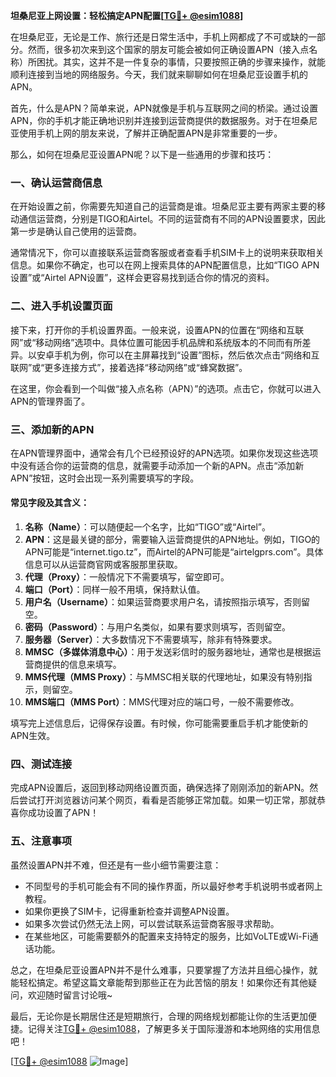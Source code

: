 **坦桑尼亚上网设置：轻松搞定APN配置[[TG💪+ @esim1088](https://t.me/s/esim1088)]**

在坦桑尼亚，无论是工作、旅行还是日常生活中，手机上网都成了不可或缺的一部分。然而，很多初次来到这个国家的朋友可能会被如何正确设置APN（接入点名称）所困扰。其实，这并不是一件复杂的事情，只要按照正确的步骤来操作，就能顺利连接到当地的网络服务。今天，我们就来聊聊如何在坦桑尼亚设置手机的APN。

首先，什么是APN？简单来说，APN就像是手机与互联网之间的桥梁。通过设置APN，你的手机才能正确地识别并连接到运营商提供的数据服务。对于在坦桑尼亚使用手机上网的朋友来说，了解并正确配置APN是非常重要的一步。

那么，如何在坦桑尼亚设置APN呢？以下是一些通用的步骤和技巧：

### 一、确认运营商信息

在开始设置之前，你需要先知道自己的运营商是谁。坦桑尼亚主要有两家主要的移动通信运营商，分别是TIGO和Airtel。不同的运营商有不同的APN设置要求，因此第一步是确认自己使用的运营商。

通常情况下，你可以直接联系运营商客服或者查看手机SIM卡上的说明来获取相关信息。如果你不确定，也可以在网上搜索具体的APN配置信息，比如“TIGO APN设置”或“Airtel APN设置”，这样会更容易找到适合你的情况的资料。

### 二、进入手机设置页面

接下来，打开你的手机设置界面。一般来说，设置APN的位置在“网络和互联网”或“移动网络”选项中。具体位置可能因手机品牌和系统版本的不同而有所差异。以安卓手机为例，你可以在主屏幕找到“设置”图标，然后依次点击“网络和互联网”或“更多连接方式”，接着选择“移动网络”或“蜂窝数据”。

在这里，你会看到一个叫做“接入点名称（APN）”的选项。点击它，你就可以进入APN的管理界面了。

### 三、添加新的APN

在APN管理界面中，通常会有几个已经预设好的APN选项。如果你发现这些选项中没有适合你的运营商的信息，就需要手动添加一个新的APN。点击“添加新APN”按钮，这时会出现一系列需要填写的字段。

#### 常见字段及其含义：
1. **名称（Name）**：可以随便起一个名字，比如“TIGO”或“Airtel”。
2. **APN**：这是最关键的部分，需要输入运营商提供的APN地址。例如，TIGO的APN可能是“internet.tigo.tz”，而Airtel的APN可能是“airtelgprs.com”。具体信息可以从运营商官网或客服那里获取。
3. **代理（Proxy）**：一般情况下不需要填写，留空即可。
4. **端口（Port）**：同样一般不用填，保持默认值。
5. **用户名（Username）**：如果运营商要求用户名，请按照指示填写，否则留空。
6. **密码（Password）**：与用户名类似，如果有要求则填写，否则留空。
7. **服务器（Server）**：大多数情况下不需要填写，除非有特殊要求。
8. **MMSC（多媒体消息中心）**：用于发送彩信时的服务器地址，通常也是根据运营商提供的信息来填写。
9. **MMS代理（MMS Proxy）**：与MMSC相关联的代理地址，如果没有特别指示，则留空。
10. **MMS端口（MMS Port）**：MMS代理对应的端口号，一般不需要修改。

填写完上述信息后，记得保存设置。有时候，你可能需要重启手机才能使新的APN生效。

### 四、测试连接

完成APN设置后，返回到移动网络设置页面，确保选择了刚刚添加的新APN。然后尝试打开浏览器访问某个网页，看看是否能够正常加载。如果一切正常，那就恭喜你成功设置了APN！

### 五、注意事项

虽然设置APN并不难，但还是有一些小细节需要注意：
- 不同型号的手机可能会有不同的操作界面，所以最好参考手机说明书或者网上教程。
- 如果你更换了SIM卡，记得重新检查并调整APN设置。
- 如果多次尝试仍然无法上网，可以尝试联系运营商客服寻求帮助。
- 在某些地区，可能需要额外的配置来支持特定的服务，比如VoLTE或Wi-Fi通话功能。

总之，在坦桑尼亚设置APN并不是什么难事，只要掌握了方法并且细心操作，就能轻松搞定。希望这篇文章能帮到那些正在为此苦恼的朋友！如果你还有其他疑问，欢迎随时留言讨论哦~

最后，无论你是长期居住还是短期旅行，合理的网络规划都能让你的生活更加便捷。记得关注[TG💪+ @esim1088](https://t.me/s/esim1088)，了解更多关于国际漫游和本地网络的实用信息吧！

[[TG💪+ @esim1088](https://t.me/s/esim1088) ![Image](https://i.postimg.cc/4NQfJmqS/Snipaste-2025-05-13-00-14-12.png)]